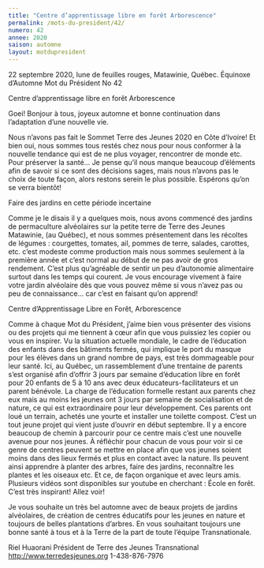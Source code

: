 ```yaml
---
title: "Centre d’apprentissage libre en forêt Arborescence"
permalink: /mots-du-president/42/
numero: 42
annee: 2020
saison: automne
layout: motdupresident
---
```

22 septembre 2020, lune de feuilles rouges, Matawinie, Québec.
Équinoxe d’Automne
Mot du Président No 42

Centre d’apprentissage libre en forêt Arborescence

Goei! Bonjour à tous, joyeux automne et bonne continuation dans
l’adaptation d’une nouvelle vie.

Nous n’avons pas fait le Sommet Terre des Jeunes 2020 en Côte d’Ivoire!
Et bien oui, nous sommes tous restés chez nous pour nous conformer à la
nouvelle tendance qui est de ne plus voyager, rencontrer de monde etc. Pour
préserver la santé… Je pense qu’il nous manque beaucoup d’éléments
afin de savoir si ce sont des décisions sages, mais nous n’avons pas le
choix de toute façon, alors restons serein le plus possible. Espérons
qu’on se verra bientôt!

Faire des jardins en cette période incertaine

Comme je le disais il y a quelques mois, nous avons commencé des jardins de
permaculture alvéolaires sur la petite terre de Terre des Jeunes Matawinie,
(au Québec), et nous sommes présentement dans les récoltes de légumes :
courgettes, tomates, ail, pommes de terre, salades, carottes, etc. c’est
modeste comme production mais nous sommes seulement à la première année et
c’est normal au début de ne pas avoir de gros rendement. C’est plus
qu’agréable de sentir un peu d’autonomie alimentaire surtout dans les
temps qui courent. Je vous encourage vivement à faire votre jardin
alvéolaire dès que vous pouvez même si vous n’avez pas ou peu de
connaissance… car c’est en faisant qu’on apprend!

Centre d’Apprentissage Libre en Forêt, Arborescence

Comme à chaque Mot du Président, j’aime bien vous présenter des visions
ou des projets qui me tiennent à cœur afin que vous puissiez les copier ou
vous en inspirer.
Vu la situation actuelle mondiale, le cadre de l’éducation des enfants
dans des bâtiments fermés, qui implique le port du masque pour les élèves
dans un grand nombre de pays, est très dommageable pour leur santé.
Ici, au Québec, un rassemblement d’une trentaine de parents s’est
organisé afin d’offrir 3 jours par semaine d’éducation libre en forêt
pour 20 enfants de 5 à 10 ans avec deux éducateurs-facilitateurs et un
parent bénévole. La charge de l’éducation formelle restant aux parents
chez eux mais au moins les jeunes ont 3 jours par semaine de socialisation et
de nature, ce qui est extraordinaire pour leur développement. Ces parents
ont loué un terrain, achetés une yourte et installer une toilette compost.
C’est un tout jeune projet qui vient juste d’ouvrir en début septembre.
Il y a encore beaucoup de chemin à parcourir pour ce centre mais c’est une
nouvelle avenue pour nos jeunes. À réfléchir pour chacun de vous pour voir
si ce genre de centres peuvent se mettre en place afin que vos jeunes soient
moins dans des lieux fermés et plus en contact avec la nature. Ils peuvent
ainsi apprendre à planter des arbres, faire des jardins, reconnaître les
plantes et les oiseaux etc. Et ce, de façon organique et avec leurs amis.
Plusieurs vidéos sont disponibles sur youtube en cherchant : École en
forêt. C’est très inspirant! Allez voir!

Je vous souhaite un très bel automne avec de beaux projets de jardins
alvéolaires, de création de centres éducatifs pour les jeunes en nature et
toujours de belles plantations d’arbres. En vous souhaitant toujours une
bonne santé à tous et à la Terre de la part de toute l’équipe
Transnationale.

Riel Huaorani
Président de Terre des Jeunes Transnational
http://www.terredesjeunes.org
1-438-876-7976
